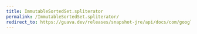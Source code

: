 ```yaml
---
title: ImmutableSortedSet.spliterator
permalink: /ImmutableSortedSet.spliterator/
redirect_to: https://guava.dev/releases/snapshot-jre/api/docs/com/google/common/collect/ImmutableSortedSet.html#spliterator--
---
```

